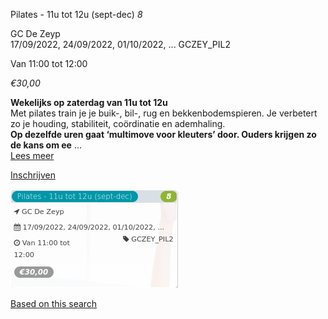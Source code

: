 Pilates - 11u tot 12u (sept-dec) *8*

GC De Zeyp  
17/09/2022, 24/09/2022, 01/10/2022, ... GCZEY\_PIL2  

Van 11:00 tot 12:00

*€30,00*

  

  

**Wekelijks op zaterdag van 11u tot 12u**  
Met pilates train je je buik-, bil-, rug en bekkenbodemspieren. Je verbetert zo je houding, stabiliteit, coördinatie en ademhaling.  
**Op dezelfde uren gaat ‘multimove voor kleuters’ door. Ouders krijgen zo de kans om ee** ...  
[Lees meer](https://tickets.vgc.be/activity/subscribe/GCZEY_PIL2)

[Inschrijven](https://tickets.vgc.be/activity/subscribe/GCZEY_PIL2)

![](80252.png)

[Based on this search](https://tickets.vgc.be/activity/index?&vrijeplaatsen=1&Age%5B%5D=3%2C5&entity=276)